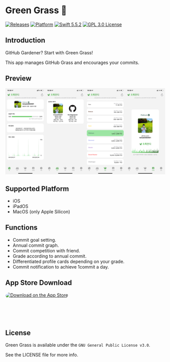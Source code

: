 # Green Grass 🌿

[![Releases](https://img.shields.io/badge/release-v1.3-blue?style=flat)](https://github.com/kimain050401/green-grass-ios/releases/latest)
[![Platform](https://img.shields.io/badge/platform-iOS-green.svg?style=flat)](https://github.com/kimain050401/green-grass-ios)
[![Swift 5.5.2](https://img.shields.io/badge/Swift-5.5.2-orange.svg?style=flat)](https://developer.apple.com/swift/)
[![GPL 3.0 License](https://img.shields.io/badge/license-GPL--3.0-lightgrey?style=flat)](https://github.com/kimain050401/green-grass-ios/blob/main/LICENSE)

## Introduction

GitHub Gardener? Start with Green Grass!

This app manages GitHub Grass and encourages your commits.

## Preview

![Preview](preview.PNG)

## Supported Platform

- iOS
- iPadOS
- MacOS (only Apple Silicon)

## Functions

- Commit goal setting.
- Annual commit graph.
- Commit competition with friend.
- Grade according to annual commit.
- Differentiated profile cards depending on your grade.
- Commit notification to achieve 1commit a day.

## App Store Download

<a href="https://apps.apple.com/kr/app/초록잔디/id1602956399" style="display: inline-block; overflow: hidden; border-radius: 13px; width: 250px; height: 83px;"><img src="https://tools.applemediaservices.com/api/badges/download-on-the-app-store/black/en-US?size=250x83&amp" alt="Download on the App Store" style="border-radius: 13px; width: 250px; height: 83px;"></a>

## License

Green Grass is available under the `GNU General Public License v3.0`.

See the LICENSE file for more info.

